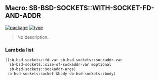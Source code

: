## Macro: SB-BSD-SOCKETS::WITH-SOCKET-FD-AND-ADDR
[![package](https://img.shields.io/badge/Package-SB--BSD--SOCKETS-5f9ea0.svg?style=social&colorA=999999)](../) [![type](https://img.shields.io/badge/Type-Macro-5f9ea0.svg?style=social&colorA=999999)](../#macro) 

> No description.

### Lambda list
```cl
((sb-bsd-sockets::fd-var sb-bsd-sockets::sockaddr-var
  sb-bsd-sockets::size-of-sockaddr-var &optional
  sb-bsd-sockets::sockaddr-args)
 sb-bsd-sockets:socket &body sb-bsd-sockets::body)
```
